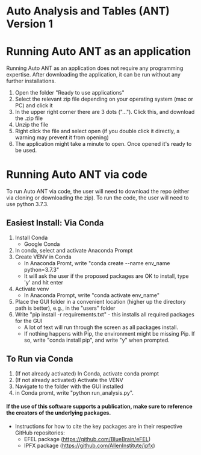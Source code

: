 #  Auto Analysis and Tables (ANT) Version 1

# Running Auto ANT as an application
Running Auto ANT as an application does not require any programming expertise. After downloading the application, it can be run without any further installations.
1. Open the folder "Ready to use applications"
2. Select the relevant zip file depending on your operating system (mac or PC) and click it
3. In the upper right corner there are 3 dots ("..."). Click this, and download the .zip file
4. Unzip the file 
5. Right click the file and select open (if you double click it directly, a warning may prevent it from opening)
6. The application might take a minute to open. Once opened it's ready to be used.

# Running Auto ANT via code 
To run Auto ANT via code, the user will need to download the repo (either via cloning or downloading the zip).
To run the code, the user will need to use python 3.7.3.

## Easiest Install: Via Conda 
1. Install Conda
    - Google Conda
2. In conda, select and activate Anaconda Prompt
3. Create VENV in Conda
    - In Anaconda Promt, write "conda create --name  env_name python=3.7.3"
    - It will ask the user if the proposed packages are OK to install, type 'y' and hit enter
4. Activate venv
    - In Anaconda Prompt, write "conda activate env_name"
5. Place the GUI folder in a convenient location (higher up the directory path is better), e.g., in the "users" folder
6. Write "pip install -r requirements.txt" - this installs all required packages for the GUI
    - A lot of text will run through the screen as all packages install. 
    - If  nothing happens with Pip, the environment might be missing Pip. If so, write "conda install pip", and write "y" when prompted.

## To Run via Conda
1. (If not already activated) In Conda, activate conda prompt
2. (If not already activated) Activate the VENV
3. Navigate to the folder with the GUI installed 
4. in Conda promt, write "python run_analysis.py".

#### If the use of this software supports a publication, make sure to reference the creators of the underlying packages.
- Instructions for how to cite the key packages are in their respective GitHub repositories:
    - EFEL package (https://github.com/BlueBrain/eFEL)
    - IPFX package (https://github.com/AllenInstitute/ipfx)

